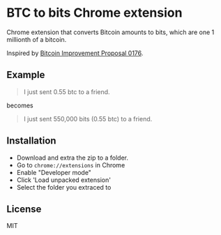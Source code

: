 # BTC to bits Chrome extension
Chrome extension that converts Bitcoin amounts to bits, which are one 1 millionth of a bitcoin. 

Inspired by [Bitcoin Improvement Proposal 0176](https://github.com/bitcoin/bips/blob/master/bip-0176.mediawiki).

## Example

>I just sent 0.55 btc to a friend.

becomes

>I just sent 550,000 bits (0.55 btc) to a friend.

## Installation

 - Download and extra the zip to a folder.
 - Go to `chrome://extensions` in Chrome
 - Enable "Developer mode"
 - Click 'Load unpacked extension'
 - Select the folder you extraced to

## License

MIT
